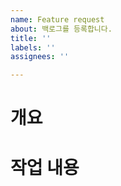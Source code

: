 ```yaml
---
name: Feature request
about: 백로그를 등록합니다.
title: ''
labels: ''
assignees: ''

---
```


# 개요

# 작업 내용
